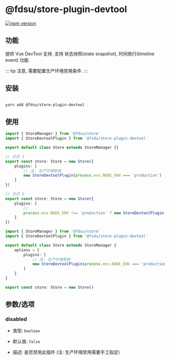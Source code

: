 # @fdsu/store-plugin-devtool

[![npm version](https://badge.fury.io/js/@fdsu/store-plugin-devtool.svg)](https://badge.fury.io/js/@fdsu/store-plugin-devtool)

## 功能

提供 Vue DevTool 支持. 支持 状态快照(state snapshot), 时间旅行(timeline event) 功能.

::: tip
注意, 需要配置生产环境禁用条件.
:::

## 安装

```bash

yarn add @fdsu/store-plugin-devtool

```

## 使用

<CodeGroup>
  <CodeGroupItem title="推荐">

```typescript
import { StoreManager } from '@fdsu/store'
import { StoreDevtoolPlugin } from '@fsdu/store-plugin-devtool'

export default class Store extends StoreManager {}

// 方式 1
export const store: Store = new Store({
    plugins: [
        // 注: 生产环境禁用
        new StoreDevtoolPlugin(process.env.NODE_ENV === 'production')
    ]
})

// 方式 2
export const store: Store = new Store({
    plugins: [
        //
        process.env.NODE_ENV !== 'production' ? new StoreDevtoolPlugin() : null
    ]
})
```

  </CodeGroupItem>
  <CodeGroupItem title="在 Class 中定义">

```typescript
import { StoreManager } from '@fdsu/store'
import { StoreDevtoolPlugin } from '@fsdu/store-plugin-devtool'

export default class Store extends StoreManager {
    options = {
        plugins: [
            // 注: 生产环境禁用
            new StoreDevtoolPlugin(process.env.NODE_ENV === 'production')
        ]
    }
}

export const store: Store = new Store()
```

  </CodeGroupItem>
</CodeGroup>

## 参数/选项

### disabled

-   类型: `boolean`

-   默认值: `false`

-   描述: 是否禁用此插件 (注: 生产环境禁用需要手工指定)
